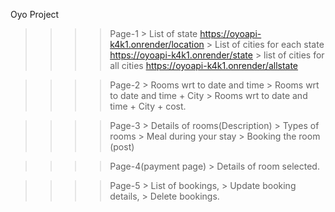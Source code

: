  Oyo Project

>>>>Page-1
    > List of state
    https://oyoapi-k4k1.onrender/location
    > List of cities for each state
    https://oyoapi-k4k1.onrender/state
    > list of cities for all cities
    https://oyoapi-k4k1.onrender/allstate

>>>>Page-2
    > Rooms wrt to date and time
    > Rooms wrt to date and time + City
    > Rooms wrt to date and time + City + cost.

>>>>Page-3
    > Details of rooms(Description)
    > Types of rooms 
    > Meal during your stay
    > Booking the room (post)
    
>>>>Page-4(payment page)
    > Details of room selected.
    
>>>>Page-5
    > List of bookings,
    > Update booking details,
    > Delete bookings.

